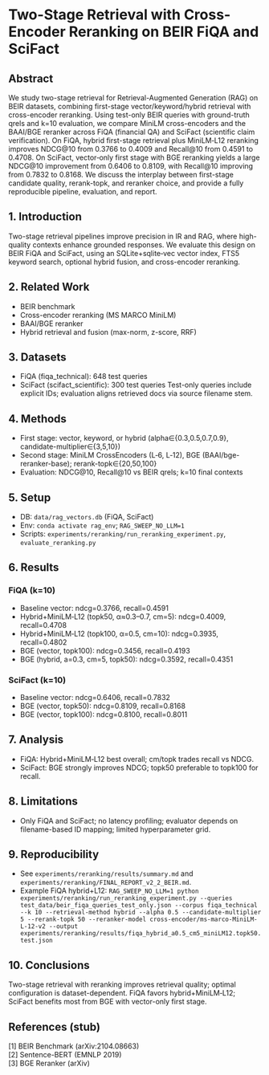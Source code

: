# Two-Stage Retrieval with Cross-Encoder Reranking on BEIR FiQA and SciFact

## Abstract
We study two-stage retrieval for Retrieval-Augmented Generation (RAG) on BEIR datasets, combining first-stage vector/keyword/hybrid retrieval with cross-encoder reranking. Using test-only BEIR queries with ground-truth qrels and k=10 evaluation, we compare MiniLM cross-encoders and the BAAI/BGE reranker across FiQA (financial QA) and SciFact (scientific claim verification). On FiQA, hybrid first-stage retrieval plus MiniLM‑L12 reranking improves NDCG@10 from 0.3766 to 0.4009 and Recall@10 from 0.4591 to 0.4708. On SciFact, vector‑only first stage with BGE reranking yields a large NDCG@10 improvement from 0.6406 to 0.8109, with Recall@10 improving from 0.7832 to 0.8168. We discuss the interplay between first-stage candidate quality, rerank-topk, and reranker choice, and provide a fully reproducible pipeline, evaluation, and report.

## 1. Introduction
Two-stage retrieval pipelines improve precision in IR and RAG, where high-quality contexts enhance grounded responses. We evaluate this design on BEIR FiQA and SciFact, using an SQLite+sqlite‑vec vector index, FTS5 keyword search, optional hybrid fusion, and cross-encoder reranking.

## 2. Related Work
- BEIR benchmark
- Cross-encoder reranking (MS MARCO MiniLM)
- BAAI/BGE reranker
- Hybrid retrieval and fusion (max-norm, z-score, RRF)

## 3. Datasets
- FiQA (fiqa_technical): 648 test queries
- SciFact (scifact_scientific): 300 test queries
Test-only queries include explicit IDs; evaluation aligns retrieved docs via source filename stem.

## 4. Methods
- First stage: vector, keyword, or hybrid (alpha∈{0.3,0.5,0.7,0.9}, candidate-multiplier∈{3,5,10})
- Second stage: MiniLM CrossEncoders (L‑6, L‑12), BGE (BAAI/bge-reranker-base); rerank-topk∈{20,50,100}
- Evaluation: NDCG@10, Recall@10 vs BEIR qrels; k=10 final contexts

## 5. Setup
- DB: `data/rag_vectors.db` (FiQA, SciFact)
- Env: `conda activate rag_env`; `RAG_SWEEP_NO_LLM=1`
- Scripts: `experiments/reranking/run_reranking_experiment.py`, `evaluate_reranking.py`

## 6. Results
### FiQA (k=10)
- Baseline vector: ndcg=0.3766, recall=0.4591
- Hybrid+MiniLM‑L12 (topk50, α≈0.3–0.7, cm=5): ndcg=0.4009, recall=0.4708
- Hybrid+MiniLM‑L12 (topk100, α=0.5, cm=10): ndcg=0.3935, recall=0.4802
- BGE (vector, topk100): ndcg=0.3456, recall=0.4193
- BGE (hybrid, a=0.3, cm=5, topk50): ndcg=0.3592, recall=0.4351

### SciFact (k=10)
- Baseline vector: ndcg=0.6406, recall=0.7832
- BGE (vector, topk50): ndcg=0.8109, recall=0.8168
- BGE (vector, topk100): ndcg=0.8100, recall=0.8011

## 7. Analysis
- FiQA: Hybrid+MiniLM‑L12 best overall; cm/topk trades recall vs NDCG.
- SciFact: BGE strongly improves NDCG; topk50 preferable to topk100 for recall.

## 8. Limitations
- Only FiQA and SciFact; no latency profiling; evaluator depends on filename-based ID mapping; limited hyperparameter grid.

## 9. Reproducibility
- See `experiments/reranking/results/summary.md` and `experiments/reranking/FINAL_REPORT_v2_2_BEIR.md`.
- Example FiQA hybrid+L12: `RAG_SWEEP_NO_LLM=1 python experiments/reranking/run_reranking_experiment.py --queries test_data/beir_fiqa_queries_test_only.json --corpus fiqa_technical --k 10 --retrieval-method hybrid --alpha 0.5 --candidate-multiplier 5 --rerank-topk 50 --reranker-model cross-encoder/ms-marco-MiniLM-L-12-v2 --output experiments/reranking/results/fiqa_hybrid_a0.5_cm5_miniLM12.topk50.test.json`

## 10. Conclusions
Two-stage retrieval with reranking improves retrieval quality; optimal configuration is dataset-dependent. FiQA favors hybrid+MiniLM‑L12; SciFact benefits most from BGE with vector-only first stage.

## References (stub)
[1] BEIR Benchmark (arXiv:2104.08663)  
[2] Sentence-BERT (EMNLP 2019)  
[3] BGE Reranker (arXiv)
